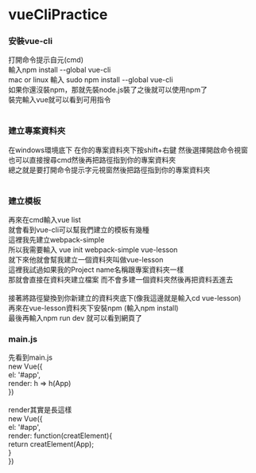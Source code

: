 ﻿# vueCliPractice

### 安裝vue-cli
打開命令提示自元(cmd)<br>
輸入npm install --global vue-cli<br>
mac or linux 輸入 sudo npm install --global vue-cli<br>
如果你還沒裝npm，那就先裝node.js裝了之後就可以使用npm了<br>
裝完輸入vue就可以看到可用指令<br>
<br>

### 建立專案資料夾<br>
在windows環境底下 在你的專案資料夾下按shift+右鍵 然後選擇開啟命令視窗<br>
也可以直接搜尋cmd然後再把路徑指到你的專案資料夾<br>
總之就是要打開命令提示字元視窗然後把路徑指到你的專案資料夾<br>
<br>

### 建立模板<br>
再來在cmd輸入vue list<br>
就會看到vue-cli可以幫我們建立的模板有幾種<br>
這裡我先建立webpack-simple<br>
所以我需要輸入 vue init webpack-simple vue-lesson<br>
就下來他就會幫我建立一個資料夾叫做vue-lesson<br>
這裡我試過如果我的Project name名稱跟專案資料夾一樣<br>
那就會直接在資料夾建立檔案 而不會多建一個資料夾然後再把資料丟進去<br>
<br>
接著將路徑變換到你新建立的資料夾底下(像我這邊就是輸入cd vue-lesson)<br>
再來在vue-lesson資料夾下安裝npm (輸入npm install)<br>
最後再輸入npm run dev 就可以看到網頁了

### main.js<br>
先看到main.js<br>
new Vue({<br>
  el: '#app',<br>
  render: h => h(App)<br>
})<br>
<br>
render其實是長這樣<br>
new Vue({<br>
  el: '#app',<br>
  render: function(creatElement){<br>
    return creatElement(App);<br>
  }<br>
})<br>


